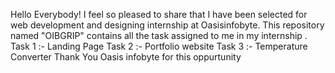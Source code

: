 Hello Everybody!
I feel so pleased to share that I have been selected for web development and designing internship at Oasisinfobyte. This repository named "OIBGRIP" contains all the task assigned to me in my internship .
Task 1 :- Landing Page
Task 2 :- Portfolio website
Task 3 :- Temperature Converter
Thank You Oasis infobyte for this oppurtunity 
